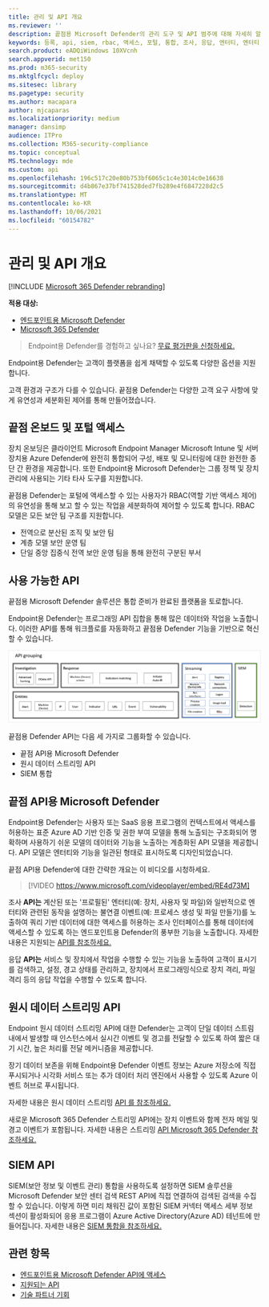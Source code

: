 ```yaml
---
title: 관리 및 API 개요
ms.reviewer: ''
description: 끝점용 Microsoft Defender의 관리 도구 및 API 범주에 대해 자세히 알아보시고
keywords: 등록, api, siem, rbac, 액세스, 포털, 통합, 조사, 응답, 엔터티, 엔터티, 사용자 컨텍스트, 응용 프로그램 컨텍스트, 스트리밍
search.product: eADQiWindows 10XVcnh
search.appverid: met150
ms.prod: m365-security
ms.mktglfcycl: deploy
ms.sitesec: library
ms.pagetype: security
ms.author: macapara
author: mjcaparas
ms.localizationpriority: medium
manager: dansimp
audience: ITPro
ms.collection: M365-security-compliance
ms.topic: conceptual
MS.technology: mde
ms.custom: api
ms.openlocfilehash: 196c517c20e80b753bf6065c1c4e3014c0e16638
ms.sourcegitcommit: d4b867e37bf741528ded7fb289e4f6847228d2c5
ms.translationtype: MT
ms.contentlocale: ko-KR
ms.lasthandoff: 10/06/2021
ms.locfileid: "60154782"
---
```

# <a name="overview-of-management-and-apis"></a>관리 및 API 개요

[!INCLUDE [Microsoft 365 Defender rebranding](../../includes/microsoft-defender.md)]

**적용 대상:**
- [엔드포인트용 Microsoft Defender](https://go.microsoft.com/fwlink/p/?linkid=2154037)
- [Microsoft 365 Defender](https://go.microsoft.com/fwlink/?linkid=2118804)

> Endpoint용 Defender를 경험하고 싶나요? [무료 평가판을 신청하세요.](https://signup.microsoft.com/create-account/signup?products=7f379fee-c4f9-4278-b0a1-e4c8c2fcdf7e&ru=https://aka.ms/MDEp2OpenTrial?ocid=docs-mgt-apis-abovefoldlink)


Endpoint용 Defender는 고객이 플랫폼을 쉽게 채택할 수 있도록 다양한 옵션을 지원합니다.

고객 환경과 구조가 다를 수 있습니다. 끝점용 Defender는 다양한 고객 요구 사항에 맞게 유연성과 세분화된 제어를 통해 만들어졌습니다.

## <a name="endpoint-onboarding-and-portal-access"></a>끝점 온보드 및 포털 액세스

장치 온보딩은 클라이언트 Microsoft Endpoint Manager Microsoft Intune 및 서버 장치용 Azure Defender에 완전히 통합되어 구성, 배포 및 모니터링에 대한 완전한 종단 간 환경을 제공합니다. 또한 Endpoint용 Microsoft Defender는 그룹 정책 및 장치 관리에 사용되는 기타 타사 도구를 지원합니다.

끝점용 Defender는 포털에 액세스할 수 있는 사용자가 RBAC(역할 기반 액세스 제어)의 유연성을 통해 보고 할 수 있는 작업을 세분화하여 제어할 수 있도록 합니다. RBAC 모델은 모든 보안 팀 구조를 지원합니다.

- 전역으로 분산된 조직 및 보안 팀
- 계층 모델 보안 운영 팀
- 단일 중앙 집중식 전역 보안 운영 팀을 통해 완전히 구분된 부서

## <a name="available-apis"></a>사용 가능한 API

끝점용 Microsoft Defender 솔루션은 통합 준비가 완료된 플랫폼을 토로합니다.

Endpoint용 Defender는 프로그래밍 API 집합을 통해 많은 데이터와 작업을 노출합니다. 이러한 API를 통해 워크플로를 자동화하고 끝점용 Defender 기능을 기반으로 혁신할 수 있습니다.

![끝점용 Microsoft Defender의 사용 가능한 API 및 통합 이미지.](images/mdatp-apis.png)

끝점용 Defender API는 다음 세 가지로 그룹화할 수 있습니다.

- 끝점 API용 Microsoft Defender
- 원시 데이터 스트리밍 API
- SIEM 통합

## <a name="microsoft-defender-for-endpoint-apis"></a>끝점 API용 Microsoft Defender

Endpoint용 Defender는 사용자 또는 SaaS 응용 프로그램의 컨텍스트에서 액세스를 허용하는 표준 Azure AD 기반 인증 및 권한 부여 모델을 통해 노출되는 구조화되어 명확하며 사용하기 쉬운 모델의 데이터와 기능을 노출하는 계층화된 API 모델을 제공합니다. API 모델은 엔터티와 기능을 일관된 형태로 표시하도록 디자인되었습니다.

끝점 API용 Defender에 대한 간략한 개요는 이 비디오를 시청하세요.

> [!VIDEO https://www.microsoft.com/videoplayer/embed/RE4d73M]

조사 **API는** 계산된 또는 '프로필된' 엔터티(예: 장치, 사용자 및 파일)와 일반적으로 엔터티와 관련된 동작을 설명하는 불연결 이벤트(예: 프로세스 생성 및 파일 만들기)를 노출하여 쿼리 기반 데이터에 대한 액세스를 허용하는 조사 인터페이스를 통해 데이터에 액세스할 수 있도록 하는 엔드포인트용 Defender의 풍부한 기능을 노출합니다. 자세한 내용은 지원되는 [API를 참조하세요.](exposed-apis-list.md)

응답 **API는** 서비스 및 장치에서 작업을 수행할 수 있는 기능을 노출하여 고객이 표시기를 검색하고, 설정, 경고 상태를 관리하고, 장치에서 프로그래밍식으로 장치 격리, 파일 격리 등의 응답 작업을 수행할 수 있도록 합니다.

## <a name="raw-data-streaming-api"></a>원시 데이터 스트리밍 API

Endpoint 원시 데이터 스트리밍 API에 대한 Defender는 고객이 단일 데이터 스트림 내에서 발생할 때 인스턴스에서 실시간 이벤트 및 경고를 전달할 수 있도록 하여 짧은 대기 시간, 높은 처리률 전달 메커니즘을 제공합니다.

장기 데이터 보존을 위해 Endpoint용 Defender 이벤트 정보는 Azure 저장소에 직접 푸시되거나 시각화 서비스 또는 추가 데이터 처리 엔진에서 사용할 수 있도록 Azure 이벤트 허브로 푸시됩니다.

자세한 내용은 원시 데이터 스트리밍 [API 를 참조하세요.](raw-data-export.md)

새로운 Microsoft 365 Defender 스트리밍 API에는 장치 이벤트와 함께 전자 메일 및 경고 이벤트가 포함됩니다.
자세한 내용은 스트리밍 [API Microsoft 365 Defender 참조하세요.](../defender/streaming-api.md)

## <a name="siem-api"></a>SIEM API

SIEM(보안 정보 및 이벤트 관리) 통합을 사용하도록 설정하면 SIEM 솔루션을 Microsoft Defender 보안 센터 검색 REST API에 직접 연결하여 검색된 검색을 수집할 수 있습니다. 이렇게 하면 미리 채워진 값이 포함된 SIEM 커넥터 액세스 세부 정보 섹션이 활성화되어 응용 프로그램이 Azure Active Directory(Azure AD) 테넌트에 만들어집니다. 자세한 내용은 [SIEM 통합을 참조하세요.](enable-siem-integration.md)

## <a name="related-topics"></a>관련 항목

- [엔드포인트용 Microsoft Defender API에 액세스](apis-intro.md) 
- [지원되는 API](exposed-apis-list.md)
- [기술 파트너 기회](partner-integration.md)